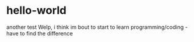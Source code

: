 # hello-world
another test
Welp, i think im bout to start to learn programming/coding - have to find the difference
